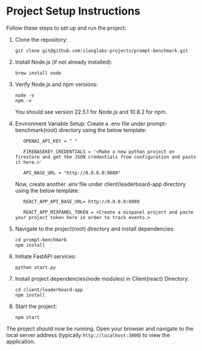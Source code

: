 # Project Setup Instructions

Follow these steps to set up and run the project:

1. Clone the repository:

   ```
   git clone git@github.com:slanglabs-projects/prompt-benchmark.git
   ```

2. Install Node.js (if not already installed):

   ```
   brew install node
   ```

3. Verify Node.js and npm versions:

   ```
   node -v
   npm -v
   ```

   You should see version 22.5.1 for Node.js and 10.8.2 for npm.

4. Environment Variable Setup:
   Create a .env file under prompt-benchmark(root) directory using the below template:
   ```
      OPENAI_API_KEY = " " 

      FIREBASEKEY_CREDENTIALS = '<Make a new python project on firestore and get the JSON credentials from configuration and paste it here.>'

      API_BASE_URL = "http://0.0.0.0:8080"
   ```
   Now, create another .env file under client/leaderboard-app directory using the below template:
   ```
      REACT_APP_API_BASE_URL= http://0.0.0.0:8080

      REACT_APP_MIXPANEL_TOKEN = <Create a mixpanel project and paste your project token here in order to track events.>
   ```

5. Navigate to the project(root) directory and install dependencies:

   ```
   cd prompt-benchmark
   npm install
   ```

6. Initiate FastAPI services:

   ```
   python start.py
   ```

7. Install project dependencies(node modules) in Client(react) Directory:

   ```
   cd client/leaderboard-app
   npm install
   ```

8. Start the project:

   ```
   npm start
   ```

The project should now be running. Open your browser and navigate to the local server address (typically `http://localhost:3000`) to view the application.
